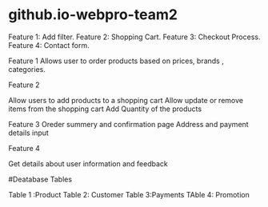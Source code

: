 # github.io-webpro-team2
Feature 1: Add filter.
Feature 2: Shopping Cart.
Feature 3: Checkout Process.
Feature 4: Contact form.

Feature 1
Allows user to order products based on prices, brands , categories.

Feature 2

Allow users to add products to a shopping cart
Allow update or remove items from the shopping cart
Add Quantity of the products

Feature 3
Oreder summery and confirmation page
Address and payment details input

Feature 4

Get details about user information and feedback

#Deatabase Tables

Table 1 :Product
Table 2: Customer
Table 3:Payments
TAble 4: Promotion
 